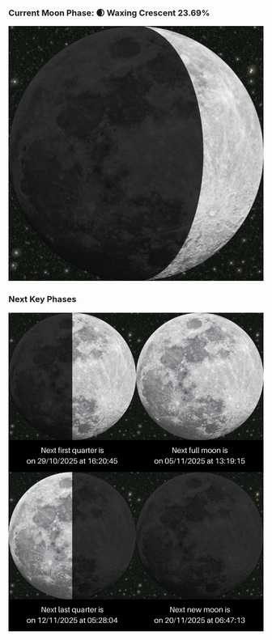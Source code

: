 ### Current Moon Phase: 🌒 Waxing Crescent 23.69%
![Moon Phase](moonphase.png)
### Next Key Phases
![Gallery](gallery.png)